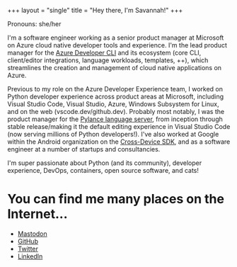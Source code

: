+++
layout = "single"
title = "Hey there, I'm Savannah!"
+++

Pronouns: she/her

I'm a software engineer working as a senior product manager at Microsoft on Azure cloud native developer tools and experience. I'm the lead product manager for the [Azure Developer CLI](https://github.com/azure/azure-dev) and its ecosystem (core CLI, client/editor integrations, language workloads, templates, ++), which streamlines the creation and management of cloud native applications on Azure.

Previous to my role on the Azure Developer Experience team, I worked on Python developer experience across product areas at Microsoft, including Visual Studio Code, Visual Studio, Azure, Windows Subsystem for Linux, and on the web (vscode.dev/github.dev). Probably most notably, I was the product manager for the [Pylance language server](https://marketplace.visualstudio.com/items?itemName=ms-python.vscode-pylance), from inception through stable release/making it the default editing experience in Visual Studio Code (now serving millions of Python developers!). I've also worked at Google within the Android organization on the [Cross-Device SDK](https://developer.android.com/guide/topics/connectivity/cross-device-sdk/overview), and as a software engineer at a number of startups and consultancies.

I'm super passionate about Python (and its community), developer experience, DevOps, containers, open source software, and cats!

# You can find me many places on the Internet...
- [Mastodon](https://fosstodon.org/@savannah)
- [GitHub](https://github.com/savannahostrowski)
- [Twitter](https://twitter.com/savostrowski)
- [LinkedIn](https://www.linkedin.com/in/savannahostrowski/)